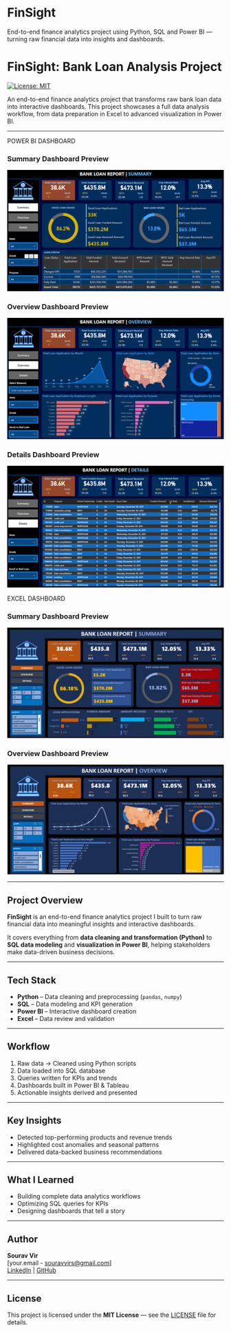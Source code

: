 # FinSight
End-to-end finance analytics project using Python, SQL and Power BI — turning raw financial data into insights and dashboards.
# FinSight: Bank Loan Analysis Project

[![License: MIT](https://img.shields.io/badge/License-MIT-yellow.svg)](https://opensource.org/licenses/MIT)

An end-to-end finance analytics project that transforms raw bank loan data into interactive dashboards. This project showcases a full data analysis workflow, from data preparation in Excel to advanced visualization in Power BI.

---
POWER BI DASHBOARD
###  Summary Dashboard Preview

![Summary Dashboard](https://github.com/souravvir/FinSight/blob/main/Summary%20Dashboard%20Power%20BI.png)

###  Overview Dashboard Preview

![Overview Dashboard](https://github.com/souravvir/FinSight/blob/main/Overview%20Dashboard%20Power%20BI.png)


###  Details Dashboard Preview

![Overview Dashboard](https://github.com/souravvir/FinSight/blob/main/Details%20dashboard%20Power%20BI.png)


EXCEL DASHBOARD

###  Summary Dashboard Preview

![Summary Dashboard](https://github.com/souravvir/FinSight/blob/main/Summary%20Dashboard%20Excel.png)

###  Overview Dashboard Preview

![Overview Dashboard](https://github.com/souravvir/FinSight/blob/main/Overview%20Dashboard%20Excel.png)

---
##  Project Overview

**FinSight** is an end-to-end finance analytics project I built to turn raw financial data into meaningful insights and interactive dashboards.

It covers everything from **data cleaning and transformation (Python)** to **SQL data modeling** and **visualization in Power BI**, helping stakeholders make data-driven business decisions.

---

##  Tech Stack
- **Python** – Data cleaning and preprocessing (`pandas`, `numpy`)
- **SQL** – Data modeling and KPI generation  
- **Power BI** – Interactive dashboard creation   
- **Excel** – Data review and validation  

---

##  Workflow
1. Raw data → Cleaned using Python scripts  
2. Data loaded into SQL database  
3. Queries written for KPIs and trends  
4. Dashboards built in Power BI & Tableau  
5. Actionable insights derived and presented
   


---

##  Key Insights
- Detected top-performing products and revenue trends  
- Highlighted cost anomalies and seasonal patterns  
- Delivered data-backed business recommendations  

---

##  What I Learned
- Building complete data analytics workflows  
- Optimizing SQL queries for KPIs  
- Designing dashboards that tell a story  

---

##  Author
**Sourav Vir**  
 [your.email - souravvirs@gmail.com]  
 [LinkedIn](https://www.linkedin.com/in/souravvir/) | [GitHub](https://github.com/souravvir)

---

##  License
This project is licensed under the **MIT License** — see the [LICENSE](LICENSE) file for details.
